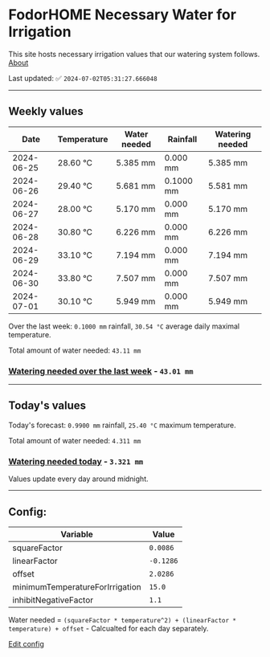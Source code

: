 # FodorHOME Necessary Water for Irrigation

This site hosts necessary irrigation values that our watering system follows. [About](https://github.com/redyau/irrigation)

Last updated: ✅ `2024-07-02T05:31:27.666048`

---

## Weekly values

| Date | Temperature | Water needed | Rainfall | Watering needed |
|-----|-----|-----|-----|-----|
| 2024-06-25 | 28.60 °C | 5.385 mm | 0.000 mm | 5.385 mm |
| 2024-06-26 | 29.40 °C | 5.681 mm | 0.1000 mm | 5.581 mm |
| 2024-06-27 | 28.00 °C | 5.170 mm | 0.000 mm | 5.170 mm |
| 2024-06-28 | 30.80 °C | 6.226 mm | 0.000 mm | 6.226 mm |
| 2024-06-29 | 33.10 °C | 7.194 mm | 0.000 mm | 7.194 mm |
| 2024-06-30 | 33.80 °C | 7.507 mm | 0.000 mm | 7.507 mm |
| 2024-07-01 | 30.10 °C | 5.949 mm | 0.000 mm | 5.949 mm |


Over the last week: `0.1000 mm` rainfall, `30.54 °C` average daily maximal temperature.

Total amount of water needed: `43.11 mm`

### [Watering needed over the last week](lastweek.txt) - `43.01 mm`

---

## Today's values

Today's forecast: `0.9900 mm` rainfall, `25.40 °C` maximum temperature.

Total amount of water needed: `4.311 mm`

### [Watering needed today](today.txt) - `3.321 mm`

Values update every day around midnight.

---

## Config:

| Variable | Value |
|-----|-----|
| squareFactor | `0.0086` |
| linearFactor | `-0.1286` |
| offset | `2.0286` |
| minimumTemperatureForIrrigation | `15.0` |
| inhibitNegativeFactor | `1.1` |

Water needed = `(squareFactor * temperature^2) + (linearFactor * temperature) + offset` - Calcualted for each day separately.

[Edit config](https://github.com/RedyAu/irrigation/edit/main/config.json)
